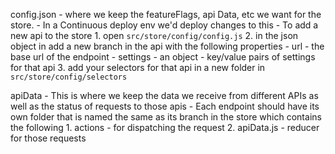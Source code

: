 config.json
    - where we keep the featureFlags, api Data, etc we want for the store.
        - In a Continuous deploy env we'd deploy changes to this
    - To add a new api to the store
        1. open `src/store/config/config.js`
        2. in the json object in add a new branch in the api with the following properties
            - url - the base url of the endpoint
            - settings - an object - key/value pairs of settings for that api
        3. add your selectors for that api in a new folder in `src/store/config/selectors`

apiData
    - This is where we keep the data we receive from different APIs as well as the status of requests to those apis
    - Each endpoint should have its own folder that is named the same as its branch in the store which contains the following
        1. actions - for dispatching the request
        2. apiData.js - reducer for those requests
